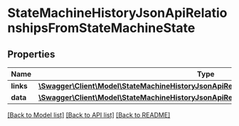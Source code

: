 # StateMachineHistoryJsonApiRelationshipsFromStateMachineState

## Properties
Name | Type | Description | Notes
------------ | ------------- | ------------- | -------------
**links** | [**\Swagger\Client\Model\StateMachineHistoryJsonApiRelationshipsFromStateMachineStateLinks**](StateMachineHistoryJsonApiRelationshipsFromStateMachineStateLinks.md) |  | [optional] 
**data** | [**\Swagger\Client\Model\StateMachineHistoryJsonApiRelationshipsFromStateMachineStateData**](StateMachineHistoryJsonApiRelationshipsFromStateMachineStateData.md) |  | [optional] 

[[Back to Model list]](../../README.md#documentation-for-models) [[Back to API list]](../../README.md#documentation-for-api-endpoints) [[Back to README]](../../README.md)

